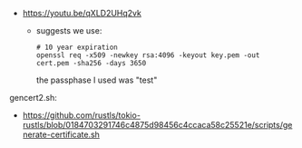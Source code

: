- <https://youtu.be/qXLD2UHq2vk>
  - suggests we use:

     ```shell
     # 10 year expiration
     openssl req -x509 -newkey rsa:4096 -keyout key.pem -out cert.pem -sha256 -days 3650
     ```

     the passphase I used was "test"


gencert2.sh:
- https://github.com/rustls/tokio-rustls/blob/0184703291746c4875d98456c4ccaca58c25521e/scripts/generate-certificate.sh